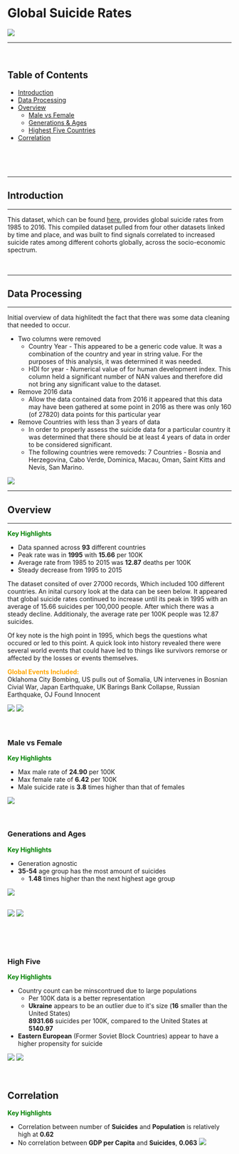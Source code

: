 # Global Suicide Rates
![](images/dataset-cover.jpg)

***
<br />

## Table of Contents
- [Introduction](#introduction)
- [Data Processing](#data-processing)
- [Overview](#overview)
    - [Male vs Female](#male-vs-female)
    - [Generations & Ages](#generations-and-ages)
    - [Highest Five Countries](#high-five)
- [Correlation](#correlation)
<br />
<br />
<br />

***
## **Introduction**
***
This dataset, which can be found [here](https://www.kaggle.com/datasets/russellyates88/suicide-rates-overview-1985-to-2016), provides global suicide rates from 1985 to 2016. This compiled dataset pulled from four other datasets linked by time and place, and was built to find signals correlated to increased suicide rates among different cohorts globally, across the socio-economic spectrum.
<br />
<br />
<br />

***
## **Data Processing**
***
Initial overview of data highlitedt the fact that there was some data cleaning that needed to occur. <br />

- Two columns were removed
    - Country Year - This appeared to be a generic code value. It was a combination of the country and year in string value. For the purposes of this analysis, it was determined it was needed.
    - HDI for year - Numerical value of for human development index. This column held a significant number of NAN values and therefore did not bring any significant value to the dataset.
- Remove 2016 data
    - Allow the data contained data from 2016 it appeared that this data may have been gathered at some point in 2016 as there was only 160 (of 27820) data points for this particular year
- Remove Countries with less than 3 years of data
    - In order to properly assess the suicide data for a particular country it was determined that there should be at least 4 years of data in order to be considered significant.
    - The following countries were removeds: 7 Countries - Bosnia and Herzegovina, Cabo Verde, Dominica, Macau, Oman, Saint Kitts and Nevis, San Marino.

![](images/cleaning.png)

***
## **Overview**
***
<span style='color:green'> **Key Highlights** </span> <br />
- Data spanned across **93** different countries
- Peak rate was in **1995** with **15.66** per 100K
- Average rate from 1985 to 2015 was **12.87** deaths per 100K
- Steady decrease from 1995 to 2015 <br />

The dataset consited of over 27000 records, Which included 100 different countries. An inital cursory look at the data can be seen below. It appeared that global suicide rates continued to increase until its peak in 1995 with an average of 15.66 suicides per 100,000 people. After which there was a steady decline. Additionaly, the average rate per 100K people was 12.87 suicides.

Of key note is the high point in 1995, which begs the questions what occured or led to this point. A quick look into history revealed there were several world events that could have led to things like survivors remorse or affected by the losses or events themselves. <br />

<span style='color:orange'> **Global Events Included:** </span> <br />
Oklahoma City Bombing, US pulls out of Somalia, UN intervenes in Bosnian Civial War, Japan Earthquake, UK Barings Bank Collapse, Russian Earthquake, OJ Found Innocent

![](images/suicide_per_100K.png)
![](images/world_map.png)
<br />
<br />
<br />

### Male vs Female
<span style='color:green'> **Key Highlights** </span> <br />
- Max male rate of **24.90** per 100K
- Max female rate of **6.42** per 100K
- Male suicide rate is **3.8** times higher than that of females

![](images/male_female.png)
<br />
<br />
<br />

### Generations and Ages
<span style='color:green'> **Key Highlights** </span> <br />
- Generation agnostic
- **35-54** age group has the most amount of suicides
    - **1.48** times higher than the next highest age group

![](images/generations.png)
<br />
<br />

![](images/age_total.png)
![](images/age_rate.png)

<br />
<br />
<br />

### High Five
<span style='color:green'> **Key Highlights** </span> <br />
- Country count can be minscontrued due to large populations
    - Per 100K data is a better representation
    - **Ukraine** appears to be an outlier due to it's size (**16** smaller than the United States) <br />
    **8931.66** suicides per 100K, compared to the United States at **5140.97**
- **Eastern European** (Former Soviet Block Countries) appear to have a higher propensity for suicide

![](images/high_five_total.png)
![](images/high_five_per_100K.png)
<br />
<br />
<br />

## Correlation
<span style='color:green'> **Key Highlights** </span> <br />
- Correlation between number of **Suicides** and **Population** is relatively high at **0.62**
- No correlation between **GDP per Capita** and **Suicides**, **0.063**
![](images/correlation.png)



